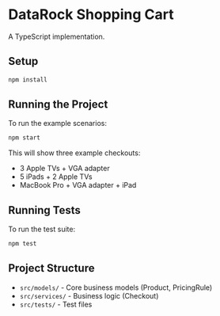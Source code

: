 # DataRock Shopping Cart

A TypeScript implementation.

## Setup

```bash
npm install
```

## Running the Project

To run the example scenarios:

```bash
npm start
```

This will show three example checkouts:

- 3 Apple TVs + VGA adapter
- 5 iPads + 2 Apple TVs
- MacBook Pro + VGA adapter + iPad

## Running Tests

To run the test suite:

```bash
npm test
```

## Project Structure

- `src/models/` - Core business models (Product, PricingRule)
- `src/services/` - Business logic (Checkout)
- `src/tests/` - Test files

